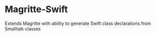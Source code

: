 # Magritte-Swift
Extends Magritte with ability to generate Swift class declarations from Smalltalk classes
